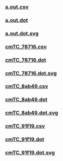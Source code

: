 ### [a.out.csv](a.out.csv)
### [a.out.dot](a.out.dot)
### [a.out.dot.svg](a.out.dot.svg)
### [cmTC_78716.csv](cmTC_78716.csv)
### [cmTC_78716.dot](cmTC_78716.dot)
### [cmTC_78716.dot.svg](cmTC_78716.dot.svg)
### [cmTC_8ab49.csv](cmTC_8ab49.csv)
### [cmTC_8ab49.dot](cmTC_8ab49.dot)
### [cmTC_8ab49.dot.svg](cmTC_8ab49.dot.svg)
### [cmTC_91f19.csv](cmTC_91f19.csv)
### [cmTC_91f19.dot](cmTC_91f19.dot)
### [cmTC_91f19.dot.svg](cmTC_91f19.dot.svg)
